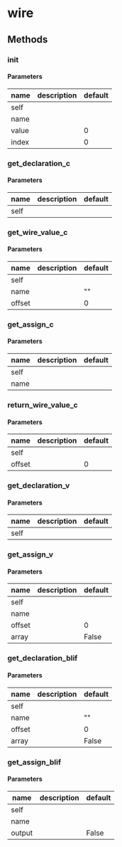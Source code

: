 # wire




## Methods


### __init__




#### Parameters
name | description | default
--- | --- | ---
self |  | 
name |  | 
value |  | 0
index |  | 0





### get_declaration_c




#### Parameters
name | description | default
--- | --- | ---
self |  | 





### get_wire_value_c




#### Parameters
name | description | default
--- | --- | ---
self |  | 
name |  | ""
offset |  | 0





### get_assign_c




#### Parameters
name | description | default
--- | --- | ---
self |  | 
name |  | 





### return_wire_value_c




#### Parameters
name | description | default
--- | --- | ---
self |  | 
offset |  | 0





### get_declaration_v




#### Parameters
name | description | default
--- | --- | ---
self |  | 





### get_assign_v




#### Parameters
name | description | default
--- | --- | ---
self |  | 
name |  | 
offset |  | 0
array |  | False





### get_declaration_blif




#### Parameters
name | description | default
--- | --- | ---
self |  | 
name |  | ""
offset |  | 0
array |  | False





### get_assign_blif




#### Parameters
name | description | default
--- | --- | ---
self |  | 
name |  | 
output |  | False




